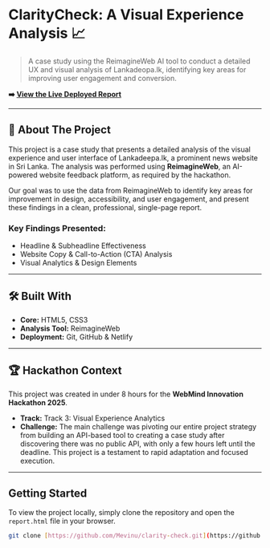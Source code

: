 # ClarityCheck: A Visual Experience Analysis 📈

> A case study using the ReimagineWeb AI tool to conduct a detailed UX and visual analysis of Lankadeopa.lk, identifying key areas for improving user engagement and conversion.

**➡️ [View the Live Deployed Report](https://relaxed-paletas-1a4b7d.netlify.app/)**

---

## 🚀 About The Project

This project is a case study that presents a detailed analysis of the visual experience and user interface of Lankadeepa.lk, a prominent news website in Sri Lanka. The analysis was performed using **ReimagineWeb**, an AI-powered website feedback platform, as required by the hackathon.

Our goal was to use the data from ReimagineWeb to identify key areas for improvement in design, accessibility, and user engagement, and present these findings in a clean, professional, single-page report.

### Key Findings Presented:
* Headline & Subheadline Effectiveness
* Website Copy & Call-to-Action (CTA) Analysis
* Visual Analytics & Design Elements

---

## 🛠️ Built With

* **Core:** HTML5, CSS3
* **Analysis Tool:** ReimagineWeb
* **Deployment:** Git, GitHub & Netlify

---

## 🏆 Hackathon Context

This project was created in under 8 hours for the **WebMind Innovation Hackathon 2025**.
* **Track:** Track 3: Visual Experience Analytics
* **Challenge:** The main challenge was pivoting our entire project strategy from building an API-based tool to creating a case study after discovering there was no public API, with only a few hours left until the deadline. This project is a testament to rapid adaptation and focused execution.

---

## Getting Started

To view the project locally, simply clone the repository and open the `report.html` file in your browser.

```bash
git clone [https://github.com/Mevinu/clarity-check.git](https://github.com/Mevinu/clarity-check.git)
